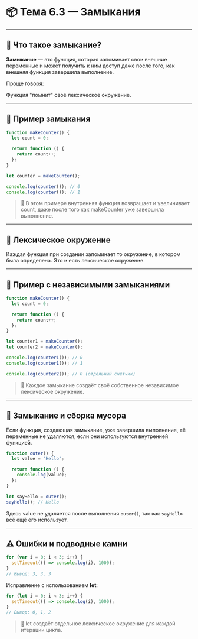 # 📦 Тема 6.3 — Замыкания

---

## 🔹 Что такое замыкание?

**Замыкание** — это функция, которая запоминает свои внешние переменные и может получить к ним доступ даже после того, как внешняя функция завершила выполнение.

Проще говоря:

Функция "помнит" своё лексическое окружение.

---

## 🔹 Пример замыкания

```javascript
function makeCounter() {
  let count = 0;

  return function () {
    return count++;
  };
}

let counter = makeCounter();

console.log(counter()); // 0
console.log(counter()); // 1
```

> 📌 В этом примере внутренняя функция возвращает и увеличивает count, даже после того как makeCounter уже завершила выполнение.

---

## 🔹 Лексическое окружение

Каждая функция при создании запоминает то окружение, в котором была определена. Это и есть лексическое окружение.

---

## 🔹 Пример с независимыми замыканиями

```javascript
function makeCounter() {
  let count = 0;

  return function () {
    return count++;
  };
}

let counter1 = makeCounter();
let counter2 = makeCounter();

console.log(counter1()); // 0
console.log(counter1()); // 1

console.log(counter2()); // 0 (отдельный счётчик)
```

> 📌 Каждое замыкание создаёт своё собственное независимое лексическое окружение.

---

## 🔹 Замыкание и сборка мусора

Если функция, создающая замыкание, уже завершила выполнение, её переменные не удаляются, если они используются внутренней функцией.

```javascript
function outer() {
  let value = "Hello";

  return function () {
    console.log(value);
  };
}

let sayHello = outer();
sayHello(); // Hello
```

Здесь value не удаляется после выполнения `outer()`, так как `sayHello` всё ещё его использует.

---

## ⚠️ Ошибки и подводные камни

```javascript
for (var i = 0; i < 3; i++) {
  setTimeout(() => console.log(i), 1000);
}
// Вывод: 3, 3, 3
```

Исправление с использованием **let**:

```javascript
for (let i = 0; i < 3; i++) {
  setTimeout(() => console.log(i), 1000);
}
// Вывод: 0, 1, 2
```

> 📌 let создаёт отдельное лексическое окружение для каждой итерации цикла.
